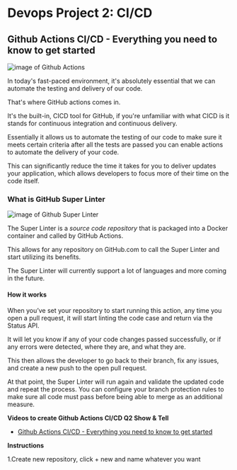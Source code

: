 # Devops Project 2: CI/CD


## Github Actions CI/CD - Everything you need to know to get started



![image of Github Actions](https://avatars.githubusercontent.com/u/44036562?s=200&v=4)



In today's fast-paced environment, it's absolutely essential that we can automate the testing and delivery of our code.

That's where GitHub actions comes in.

It's the built-in, CICD tool for GitHub, if you're unfamiliar with what CICD is it stands for continuous integration and continuous delivery.

Essentially it allows us to automate the testing of our code to make sure it meets certain criteria after all the tests are passed you can enable actions to automate the delivery of your code.

This can significantly reduce the time it takes for you to deliver updates your application, which allows developers to focus more of their time on the code itself.



### What is GitHub Super Linter



![image of Github Super Linter](https://github.blog/wp-content/uploads/2020/06/github-super-linter-white.png?w=1200)



The Super Linter is a *source code repository* that is packaged into a Docker container and called by GitHub Actions.

This allows for any repository on GitHub.com to call the Super Linter and start utilizing its benefits.

The Super Linter will currently support a lot of languages and more coming in the future.



#### How it works



When you’ve set your repository to start running this action, any time you open a pull request, it will start linting the code case and return via the Status API.

It will let you know if any of your code changes passed successfully, or if any errors were detected, where they are, and what they are.

This then allows the developer to go back to their branch, fix any issues, and create a new push to the open pull request.

At that point, the Super Linter will run again and validate the updated code and repeat the process. You can configure your branch protection rules to make sure all code must pass before being able to merge as an additional measure.



**Videos to create Github Actions CI/CD Q2 Show & Tell**

- [Github Actions CI/CD - Everything you need to know to get started](https://www.youtube.com/watch?v=mFFXuXjVgkU)

**Instructions**

  1.Create new repository, click + new and name whatever you want
